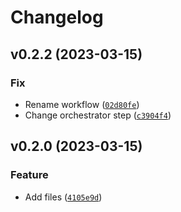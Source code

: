 # Changelog

<!--next-version-placeholder-->

## v0.2.2 (2023-03-15)
### Fix
* Rename workflow ([`02d80fe`](https://github.com/Ramon5/mongorepository/commit/02d80fe9c4b914e3298862b436546e32e24f8d09))
* Change orchestrator step ([`c3904f4`](https://github.com/Ramon5/mongorepository/commit/c3904f422221a45ae458a537d439aaa192e2b6d8))

## v0.2.0 (2023-03-15)
### Feature
* Add files ([`4105e9d`](https://github.com/Ramon5/mongorepository/commit/4105e9d9d756f876e775372eb1ac343f34f09837))
